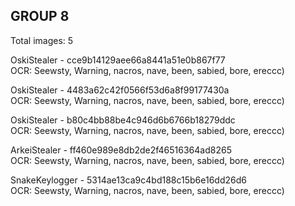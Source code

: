 ## GROUP 8
Total images: 5  

OskiStealer - cce9b14129aee66a8441a51e0b867f77  
OCR: Seewsty, Warning, nacros, nave, been, sabied, bore, ereccc)  

OskiStealer - 4483a62c42f0566f53d6a8f99177430a  
OCR: Seewsty, Warning, nacros, nave, been, sabied, bore, ereccc)  

OskiStealer - b80c4bb88be4c946d6b6766b18279ddc  
OCR: Seewsty, Warning, nacros, nave, been, sabied, bore, ereccc)  

ArkeiStealer - ff460e989e8db2de2f46516364ad8265  
OCR: Seewsty, Warning, nacros, nave, been, sabied, bore, ereccc)  

SnakeKeylogger - 5314ae13ca9c4bd188c15b6e16dd26d6  
OCR: Seewsty, Warning, nacros, nave, been, sabied, bore, ereccc)  

